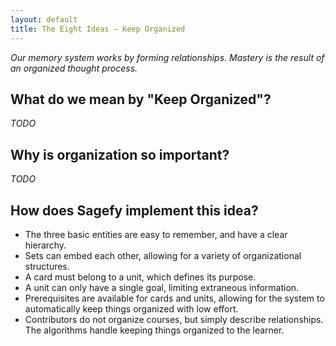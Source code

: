 ```yaml
---
layout: default
title: The Eight Ideas – Keep Organized
---
```


_Our memory system works by forming relationships. Mastery is the result of an organized thought process._

What do we mean by "Keep Organized"?
-------------------------------------

_TODO_

Why is organization so important?
--------------------------------------

_TODO_

How does Sagefy implement this idea?
------------------------------------

- The three basic entities are easy to remember, and have a clear hierarchy.
- Sets can embed each other, allowing for a variety of organizational structures.
- A card must belong to a unit, which defines its purpose.
- A unit can only have a single goal, limiting extraneous information.
- Prerequisites are available for cards and units, allowing for the system to automatically keep things organized with low effort.
- Contributors do not organize courses, but simply describe relationships. The algorithms handle keeping things organized to the learner.
